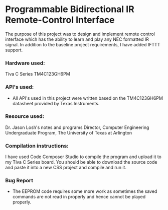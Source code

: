 # Programmable Bidirectional IR Remote-Control Interface
The purpose of this project was to design and implement remote control interface which has the ability to learn and play any NEC formatted IR signal.
In addition to the baseline project requirements, I have added IFTTT support.

### Hardware used:
Tiva C Series TM4C123GH6PM

### API's used:
- All API's used in this project were written based on the TM4C123GH6PM datasheet provided by Texas Instruments.

### Resource used:
Dr. Jason Losh's notes and programs
Director, Computer Engineering Undergraduate Program, The University of Texas at Arlington

### Compilation instructions:
I have used Code Composer Studio to compile the program and upload it to my Tiva C Series board. You should be able to download the source code and paste
it into a new CSS project and compile and run it.
  
### Bug Report 
- The EEPROM code requires some more work as sometimes the saved commands are not read in properly and hence cannot be played properly.
